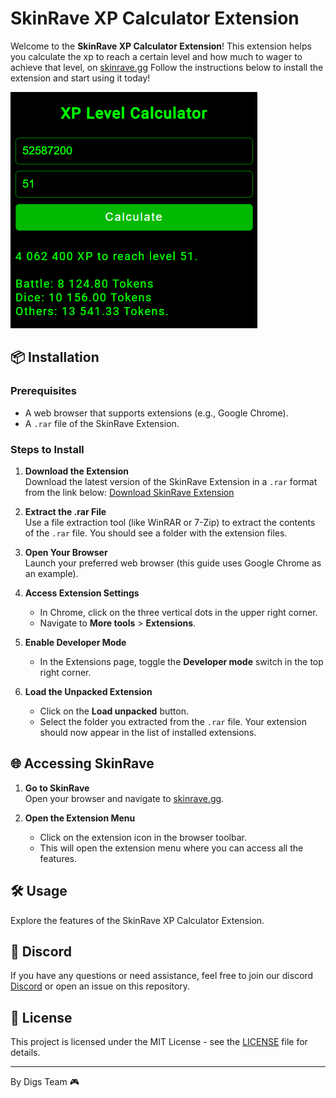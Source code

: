 # SkinRave XP Calculator Extension

Welcome to the **SkinRave XP Calculator Extension**! This extension helps you calculate the xp to reach a certain level and how much to wager to achieve that level, on [skinrave.gg](https://skinrave.gg) Follow the instructions below to install the extension and start using it today!

![SkinRave Extension Screenshot](usage.PNG)

## 📦 Installation

### Prerequisites

- A web browser that supports extensions (e.g., Google Chrome).
- A `.rar` file of the SkinRave Extension.

### Steps to Install

1. **Download the Extension**  
   Download the latest version of the SkinRave Extension in a `.rar` format from the link below:
   [Download SkinRave Extension](https://github.com/master2405/Skinrave.gg-XP-Calculator/raw/refs/heads/main/skinraveggXP.rar)

2. **Extract the .rar File**  
   Use a file extraction tool (like WinRAR or 7-Zip) to extract the contents of the `.rar` file. You should see a folder with the extension files.

3. **Open Your Browser**  
   Launch your preferred web browser (this guide uses Google Chrome as an example).

4. **Access Extension Settings**  
   - In Chrome, click on the three vertical dots in the upper right corner.
   - Navigate to **More tools** > **Extensions**.

5. **Enable Developer Mode**  
   - In the Extensions page, toggle the **Developer mode** switch in the top right corner.

6. **Load the Unpacked Extension**  
   - Click on the **Load unpacked** button.
   - Select the folder you extracted from the `.rar` file. Your extension should now appear in the list of installed extensions.

## 🌐 Accessing SkinRave

1. **Go to SkinRave**  
   Open your browser and navigate to [skinrave.gg](https://skinrave.gg).

2. **Open the Extension Menu**  
   - Click on the extension icon in the browser toolbar. 
   - This will open the extension menu where you can access all the features.

## 🛠️ Usage

Explore the features of the SkinRave XP Calculator Extension. 

## 🤝 Discord
If you have any questions or need assistance, feel free to join our discord [Discord](https://discord.gg/rwNa5hwqRe) or open an issue on this repository.

## 📄 License

This project is licensed under the MIT License - see the [LICENSE](LICENSE) file for details.

---

By Digs Team 🎮
